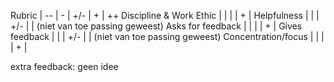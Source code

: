 Rubric                   | -- | - | +/- | + | ++
Discipline & Work Ethic  |    |   |     | + |
Helpfulness				 |    |   | +/- |   |    (niet van toe passing geweest)
Asks for feedback		 |    |   |     | + |
Gives feedback			 |    |   | +/- |   |    (niet van toe passing geweest)
Concentration/focus      |    |   |     | + |

extra feedback: geen idee